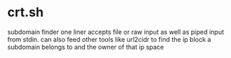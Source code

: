 # crt.sh
subdomain finder one liner accepts file or raw input as well as piped input from stdin. can also feed other tools like url2cidr to find the ip block a subdomain belongs to and the owner of that ip space
